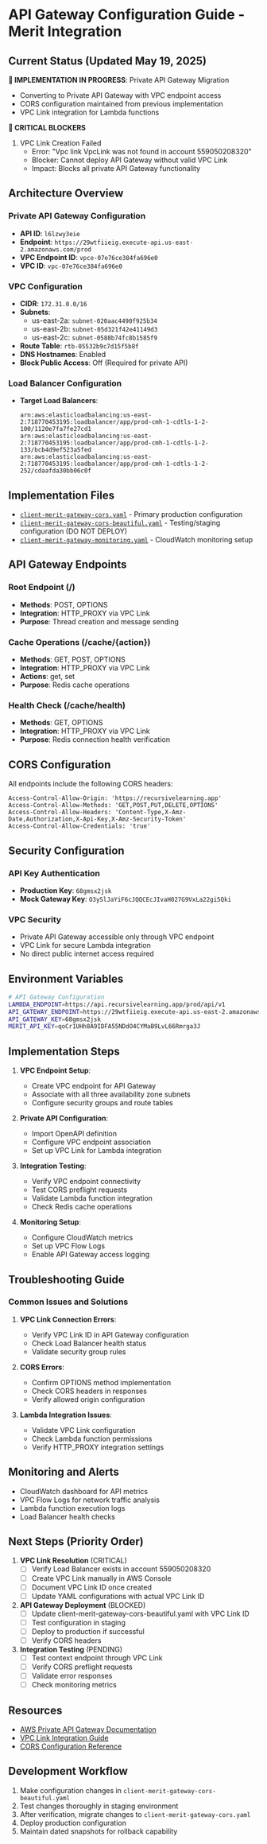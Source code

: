 # API Gateway Configuration Guide - Merit Integration

## Current Status (Updated May 19, 2025)

**🔄 IMPLEMENTATION IN PROGRESS**: Private API Gateway Migration
* Converting to Private API Gateway with VPC endpoint access
* CORS configuration maintained from previous implementation
* VPC Link integration for Lambda functions

**🚨 CRITICAL BLOCKERS**
1. VPC Link Creation Failed
   - Error: "Vpc link VpcLink was not found in account 559050208320"
   - Blocker: Cannot deploy API Gateway without valid VPC Link
   - Impact: Blocks all private API Gateway functionality

## Architecture Overview

### Private API Gateway Configuration
- **API ID**: `l6lzwy3eie`
- **Endpoint**: `https://29wtfiieig.execute-api.us-east-2.amazonaws.com/prod`
- **VPC Endpoint ID**: `vpce-07e76ce384fa696e0`
- **VPC ID**: `vpc-07e76ce384fa696e0`

### VPC Configuration
- **CIDR**: `172.31.0.0/16`
- **Subnets**:
  - us-east-2a: `subnet-020aac4490f925b34`
  - us-east-2b: `subnet-05d321f42e41149d3`
  - us-east-2c: `subnet-0588b74fc8b1585f9`
- **Route Table**: `rtb-05532b9c7d15f5b8f`
- **DNS Hostnames**: Enabled
- **Block Public Access**: Off (Required for private API)

### Load Balancer Configuration
- **Target Load Balancers**:
  ```
  arn:aws:elasticloadbalancing:us-east-2:718770453195:loadbalancer/app/prod-cmh-1-cdtls-1-2-100/1120e7fa7fe27cd1
  arn:aws:elasticloadbalancing:us-east-2:718770453195:loadbalancer/app/prod-cmh-1-cdtls-1-2-133/bcb4d9ef523a5fed
  arn:aws:elasticloadbalancing:us-east-2:718770453195:loadbalancer/app/prod-cmh-1-cdtls-1-2-252/cdaafda30bb06c0f
  ```

## Implementation Files

- [`client-merit-gateway-cors.yaml`](./client-merit-gateway-cors.yaml) - Primary production configuration
- [`client-merit-gateway-cors-beautiful.yaml`](./client-merit-gateway-cors-beautiful.yaml) - Testing/staging configuration (DO NOT DEPLOY)
- [`client-merit-gateway-monitoring.yaml`](./client-merit-gateway-monitoring.yaml) - CloudWatch monitoring setup

## API Gateway Endpoints

### Root Endpoint (/)
- **Methods**: POST, OPTIONS
- **Integration**: HTTP_PROXY via VPC Link
- **Purpose**: Thread creation and message sending

### Cache Operations (/cache/{action})
- **Methods**: GET, POST, OPTIONS
- **Integration**: HTTP_PROXY via VPC Link
- **Actions**: get, set
- **Purpose**: Redis cache operations

### Health Check (/cache/health)
- **Methods**: GET, OPTIONS
- **Integration**: HTTP_PROXY via VPC Link
- **Purpose**: Redis connection health verification

## CORS Configuration

All endpoints include the following CORS headers:
```
Access-Control-Allow-Origin: 'https://recursivelearning.app'
Access-Control-Allow-Methods: 'GET,POST,PUT,DELETE,OPTIONS'
Access-Control-Allow-Headers: 'Content-Type,X-Amz-Date,Authorization,X-Api-Key,X-Amz-Security-Token'
Access-Control-Allow-Credentials: 'true'
```

## Security Configuration

### API Key Authentication
- **Production Key**: `68gmsx2jsk`
- **Mock Gateway Key**: `O3ySlJaYiF6cJQQCEcJIvaH027G9VxLa22gi5Qki`

### VPC Security
- Private API Gateway accessible only through VPC endpoint
- VPC Link for secure Lambda integration
- No direct public internet access required

## Environment Variables

```bash
# API Gateway Configuration
LAMBDA_ENDPOINT=https://api.recursivelearning.app/prod/api/v1
API_GATEWAY_ENDPOINT=https://29wtfiieig.execute-api.us-east-2.amazonaws.com/prod
API_GATEWAY_KEY=68gmsx2jsk
MERIT_API_KEY=qoCr1UHh8A9IDFA55NDdO4CYMaB9LvL66Rmrga3J
```

## Implementation Steps

1. **VPC Endpoint Setup**:
   - Create VPC endpoint for API Gateway
   - Associate with all three availability zone subnets
   - Configure security groups and route tables

2. **Private API Configuration**:
   - Import OpenAPI definition
   - Configure VPC endpoint association
   - Set up VPC Link for Lambda integration

3. **Integration Testing**:
   - Verify VPC endpoint connectivity
   - Test CORS preflight requests
   - Validate Lambda function integration
   - Check Redis cache operations

4. **Monitoring Setup**:
   - Configure CloudWatch metrics
   - Set up VPC Flow Logs
   - Enable API Gateway access logging

## Troubleshooting Guide

### Common Issues and Solutions

1. **VPC Link Connection Errors**:
   - Verify VPC Link ID in API Gateway configuration
   - Check Load Balancer health status
   - Validate security group rules

2. **CORS Errors**:
   - Confirm OPTIONS method implementation
   - Check CORS headers in responses
   - Verify allowed origin configuration

3. **Lambda Integration Issues**:
   - Validate VPC Link configuration
   - Check Lambda function permissions
   - Verify HTTP_PROXY integration settings

## Monitoring and Alerts

- CloudWatch dashboard for API metrics
- VPC Flow Logs for network traffic analysis
- Lambda function execution logs
- Load Balancer health checks

## Next Steps (Priority Order)

1. **VPC Link Resolution** (CRITICAL)
   - [ ] Verify Load Balancer exists in account 559050208320
   - [ ] Create VPC Link manually in AWS Console
   - [ ] Document VPC Link ID once created
   - [ ] Update YAML configurations with actual VPC Link ID

2. **API Gateway Deployment** (BLOCKED)
   - [ ] Update client-merit-gateway-cors-beautiful.yaml with VPC Link ID
   - [ ] Test configuration in staging
   - [ ] Deploy to production if successful
   - [ ] Verify CORS headers

3. **Integration Testing** (PENDING)
   - [ ] Test context endpoint through VPC Link
   - [ ] Verify CORS preflight requests
   - [ ] Validate error responses
   - [ ] Check monitoring metrics

## Resources

- [AWS Private API Gateway Documentation](https://docs.aws.amazon.com/apigateway/latest/developerguide/apigateway-private-apis.html)
- [VPC Link Integration Guide](https://docs.aws.amazon.com/apigateway/latest/developerguide/http-api-vpc-links.html)
- [CORS Configuration Reference](https://docs.aws.amazon.com/apigateway/latest/developerguide/how-to-cors.html)

## Development Workflow

1. Make configuration changes in `client-merit-gateway-cors-beautiful.yaml`
2. Test changes thoroughly in staging environment
3. After verification, migrate changes to `client-merit-gateway-cors.yaml`
4. Deploy production configuration
5. Maintain dated snapshots for rollback capability 